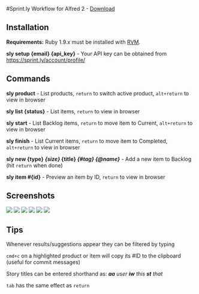 #Sprint.ly Workflow for Alfred 2 - [Download](https://dl.dropbox.com/s/e6f6zvkpihylasd/Sprintly.alfredworkflow)

Installation
------------

**Requirements:** Ruby 1.9.x must be installed with [RVM][].

**sly setup {email} {api_key}** - Your API key can be obtained from <https://sprint.ly/account/profile/>


Commands
--------

**sly product** - List products, `return` to switch active product, `alt+return` to view in browser

**sly list {status}** - List items, `return` to view in browser

**sly start** - List Backlog items, `return` to move item to Current, `alt+return` to view in browser

**sly finish** - List Current items, `return` to move item to Completed, `alt+return` to view in browser

**sly new {type} _{size}_ {title} _{#tag}_ _{@name}_** - Add a new item to Backlog (hit `return` when done)

**sly item #{id}** - Preview an item by ID, `return` to view in browser


Screenshots
-----------

[![](http://samrayner.com/app/cache/files/Collections/Sprint.ly%20for%20Alfred/1.%20Main%20Options.128.jpg)][1]
[![](http://samrayner.com/app/cache/files/Collections/Sprint.ly%20for%20Alfred/2.%20Listing%20Items.128.jpg)][2]
[![](http://samrayner.com/app/cache/files/Collections/Sprint.ly%20for%20Alfred/3.%20Adding%20an%20Item.128.jpg)][3]
[![](http://samrayner.com/app/cache/files/Collections/Sprint.ly%20for%20Alfred/4.%20Scoring%20a%20New%20Item.128.jpg)][4]
[![](http://samrayner.com/app/cache/files/Collections/Sprint.ly%20for%20Alfred/5.%20Previewing%20a%20New%20Item.128.jpg)][5]
[![](http://samrayner.com/app/cache/files/Collections/Sprint.ly%20for%20Alfred/6.%20Assigning%20an%20Item%20to%20a%20User.128.jpg)][6]

[1]: http://samrayner.com/app/cache/files/collections/Sprint.ly%20for%20Alfred/1.%20Main%20Options.jpg
[2]: http://samrayner.com/app/cache/files/collections/Sprint.ly%20for%20Alfred/2.%20Listing%20Items.jpg
[3]: http://samrayner.com/app/cache/files/collections/Sprint.ly%20for%20Alfred/3.%20Adding%20an%20Item.jpg
[4]: http://samrayner.com/app/cache/files/collections/Sprint.ly%20for%20Alfred/4.%20Scoring%20a%20New%20Item.jpg
[5]: http://samrayner.com/app/cache/files/collections/Sprint.ly%20for%20Alfred/5.%20Previewing%20a%20New%20Item.jpg
[6]: http://samrayner.com/app/cache/files/collections/Sprint.ly%20for%20Alfred/6.%20Assigning%20an%20Item%20to%20a%20User.jpg


Tips
----

Whenever results/suggestions appear they can be filtered by typing

`cmd+c` on a highlighted product or item will copy its #ID to the clipboard (useful for commit messages)

Story titles can be entered shorthand as: _**aa** user **iw** this **st** that_

`tab` has the same effect as `return`

[rvm]: https://rvm.io/